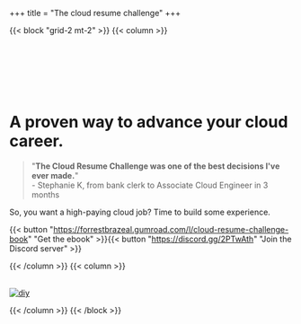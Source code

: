 +++
title = "The cloud resume challenge"
+++

{{< block "grid-2 mt-2" >}}
{{< column >}}

<br>
<br>
<br>
<br>
<br>

# A proven way to advance your cloud career.

> "**The Cloud Resume Challenge was one of the best decisions I've ever made.**"<br>- Stephanie K, from bank clerk to Associate Cloud Engineer in 3 months

So, you want a high-paying cloud job? Time to build some experience. 

{{< button "https://forrestbrazeal.gumroad.com/l/cloud-resume-challenge-book" "Get the ebook" >}}{{< button "https://discord.gg/2PTwAth" "Join the Discord server" >}}

{{< /column >}}
{{< column >}}
<br>
<br>

[![diy](/images/book.png)](https://cloudresumechallenge.dev/book)

{{< /column >}}
{{< /block >}}
